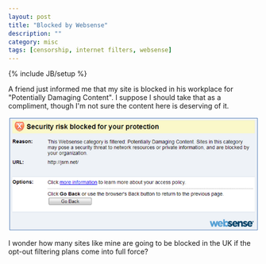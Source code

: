 ```yaml
---
layout: post
title: "Blocked by Websense"
description: ""
category: misc
tags: [censorship, internet filters, websense]
---
```

{% include JB/setup %}

A friend just informed me that my site is blocked in his workplace for "Potentially Damaging Content". I suppose I should take that as a compliment, though I'm not sure the content here is deserving of it.

<img src="/images/thankswebsense.png">

I wonder how many sites like mine are going to be blocked in the UK if the opt-out filtering plans come into full force?